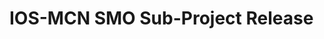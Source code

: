 # IOS-MCN SMO Sub-Project Release
<Introduction go here. Give links to the website than repeating the information here>
